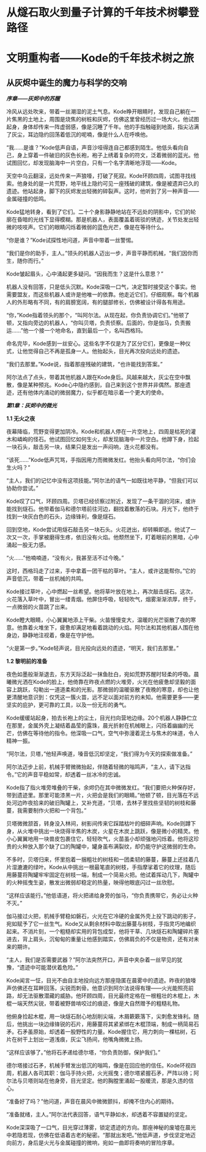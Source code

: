 # 从燧石取火到量子计算的千年技术树攀登路径
# 文明重构者——Kode的千年技术树之旅
## 从灰烬中诞生的魔力与科学的交响
***序章——灰烬中的苏醒***

冷风从远处吹来，带着一丝潮湿的泥土气息。Kode睁开眼睛时，发现自己躺在一片焦黑的土地上，周围是烧焦的树桩和灰烬，仿佛这里曾经历过一场大火。他试图起身，身体却传来一阵虚弱感，像是沉睡了千年。他的手指触碰到地面，指尖沾满了灰尘，耳边隐约回荡着低沉的呢喃，像是什么人在呼唤他。

“我……是谁？”Kode低声自语，声音沙哑得连自己都感到陌生。他低头看向自己，身上穿着一件破旧的灰色长袍，袍子上绣着复杂的符文，泛着微弱的蓝光。他试图回忆，却发现脑海中一片空白，只有一个名字清晰地浮现——Kode。

天空中乌云翻滚，远处传来一声狼嚎，打破了死寂。Kode环顾四周，试图寻找线索。他身处的是一片荒野，地平线上隐约可见一座残破的建筑，像是被遗弃已久的遗迹。他站起身，脚下的灰烬发出轻微的碎裂声。这时，他听到了另一种声音——金属碰撞的低鸣。

Kode猛地转身，看到了它们。二十个身影静静地站在不远处的阴影中，它们的轮廓在昏暗的光线下显得模糊。那是机器人，表面覆盖着斑驳的锈迹，关节处发出轻微的吱吱声。它们的眼睛闪烁着微弱的蓝色光芒，像是在等待什么。

“你是谁？”Kode试探性地问道，声音中带着一丝警惕。

“我们是你的助手，主人。”领头的机器人迈出一步，声音平静而机械，“我们因你而生，随你而行。”

Kode皱起眉头，心中涌起更多疑问。“因我而生？这是什么意思？”

机器人没有回答，只是低头沉默。Kode深吸一口气，决定暂时接受这个事实。他需要盟友，而这些机器人或许是他唯一的依靠。他走近它们，仔细观察。每个机器人的外形略有不同，有的肩膀宽阔，有的腿部修长，仿佛被设计得各有用途。

“你，”Kode指着领头的那个，“叫阿尔法。从现在起，你负责协调它们。”他顿了顿，又指向旁边的机器人，“你叫贝塔，负责侦察。后面的，你是伽马，负责搬运……”他一个接一个地命名，直到最后一个，名叫西格玛。

命名完毕，Kode感到一丝安心。这些名字不仅是为了区分它们，更像是一种仪式，让他觉得自己不再是孤身一人。他抬起头，目光再次投向远处的遗迹。

“我们去那里。”Kode说，指着那座残破的建筑，“也许能找到答案。”

阿尔法点了点头，带着其他机器人跟在Kode身后。风越来越大，灰尘在空中飘散，像是某种预兆。Kode心中隐约感到，自己来到这个世界并非偶然。那座遗迹，还有他体内涌动的微弱魔力，似乎都在暗示着一个更大的使命。

***第1章：灰烬中的微光***

**1.1 无火之夜**

夜幕降临，荒野变得更加阴冷。Kode和机器人停在一片空地上，四周是枯死的灌木和嶙峋的怪石。他试图回忆如何生火，却发现脑海中一片空白。他蹲下身，捡起一块石头，敲击另一块，结果只是发出一声闷响，连火花都没有。

“该死……”Kode低声咒骂，手指因用力而微微发红。他抬头看向阿尔法，“你们会生火吗？”

“主人，我们的记忆中没有这项技能。”阿尔法的语气一如既往地平静，“但我们可以协助你尝试。”

Kode叹了口气，环顾四周。贝塔已经侦察过附近，发现了一条干涸的河床，或许能找到燧石。他带着伽马和德尔塔前往河边，翻找着散落的石块。月光下，他终于找到一块灰白色的石头，边缘锋利，像是燧石。

回到空地，Kode尝试用燧石敲击另一块石头。火花迸出，却转瞬即逝。他试了一次又一次，手掌被磨得生疼，依旧没有火焰。他颓然坐下，盯着眼前的黑暗，心中涌起一股无力感。

“火……”他喃喃道，“没有火，我甚至活不过今晚。”

这时，西格玛走了过来，手中拿着一团干枯的草叶。“主人，或许这能帮你。”它的声音低沉，带着一丝机械的共鸣。

Kode接过草叶，心中燃起一丝希望。他将草叶放在地上，再次敲击燧石。这次，火花落入草叶中，冒出一缕青烟。他屏住呼吸，轻轻吹气，烟雾渐渐浓厚，终于，一点微弱的火苗跳了出来。

Kode瞪大眼睛，小心翼翼地添上干柴。火苗慢慢变大，温暖的光芒驱散了夜的寒意。他靠着火堆坐下，疲惫却满足地看着跳动的火焰。阿尔法和其他机器人围在他身边，静静地注视着，像是在守护他。

“火是第一步。”Kode轻声说，目光投向远处的遗迹，“明天，我们去那里。”

**1.2 黎明前的准备**

夜色如墨般渐渐退去，东方天际泛起一抹鱼肚白，宛如荒野苏醒时轻柔的呼吸。晨曦微光洒在Kode的脸上，他倚靠在昨夜点燃的火堆旁，火光在他疲惫却坚毅的面容上跳跃，勾勒出一道道柔和的光影。那微弱的温暖驱散了夜晚的寒意，却也让他更清醒地意识到：仅凭这一簇火苗，远不足以面对前方的未知。他需要更多——更坚实的庇护，更可靠的工具，以及一份无形的勇气。

Kode缓缓站起身，拍去长袍上的尘土，目光扫向营地边缘。20个机器人静静伫立在那里，金属外壳上凝结着晶莹的露珠，晨光折射在机械眼上，闪烁着幽幽的光芒，仿佛在等待他的指令。他深吸一口气，空气中弥漫着泥土与焦木的味道，令人精神一振。

“阿尔法，贝塔，”他轻声唤道，嗓音低沉却坚定，“我们得为今天的探索做准备。”

阿尔法迈步上前，机械手臂微微抬起，伴随着轻微的嗡鸣声，“主人，请下达指令。”它的声音平稳如常，却透着一丝冰冷的忠诚。

Kode指了指火堆旁堆叠的干柴，余烬仍在其中微微发红。“我们要把火种保存好，带到遗迹里。那里可能漆黑一片，火把会是我们的眼睛。”他顿了顿，目光落在不远处河边昨夜拾来的破旧陶罐上，又补充道，“贝塔，去林子里找些坚韧的树枝和藤蔓，我需要制作火把和一个背包。”

贝塔微微颔首，转身没入林间，树影间传来它踩踏枯叶的细碎声响。Kode则蹲下身，从火堆中挑出一块烧得半焦的木炭，火星在木炭上跳跃，像是微小的精灵。他小心翼翼地用一块兽皮包裹住它，轻轻吹气，火苗虽小却顽强地闪烁着。他将这珍贵的火种放入那个缺了口的陶罐中，罐身虽布满裂纹，却仍能守护这微弱的生命。

不多时，贝塔归来，怀里抱着一捆粗壮的树枝和一团柔韧的藤蔓，藤蔓上还挂着几片湿漉漉的绿叶。Kode从中挑出一根最笔直的树枝，手指摩挲着它的纹理，随后用藤蔓将陶罐牢牢固定在树枝一端，制成一个简易火把。他试着挥动几下，陶罐中的火种摇曳生姿，散发出微弱却稳定的热量，映得他眼底闪过一丝欣慰。

“这样应该能行。”他低语道，将火把递给身旁的伽马，“你负责携带它，务必让火种不灭。”

伽马接过火把，机械手臂稳如磐石，火光在它冷硬的金属外壳上投下跳动的影子，宛如赋予了它一丝生气。Kode又从剩余材料中取出藤蔓与树枝，手指灵巧地编织起来。不消片刻，一个粗糙却实用的背包成型，他将干草、几块燧石和陶罐碎片塞进去，背上肩头，沉甸甸的重量让他感到踏实，仿佛肩负的不仅是物资，还有对未来的期许。

“主人，我们是否需要武器？”阿尔法突然开口，声音中夹杂着一丝罕见的犹豫，“遗迹中可能潜伏着危险。”

Kode闻言一怔，目光不由自主地投向远方那座隐匿在晨雾中的遗迹。昨夜的狼嚎声仿佛还在耳畔回荡，尖锐而刺骨。他意识到阿尔法说得有理——火光能照亮前路，却无法驱散潜藏的威胁。他环顾四周，目光最终定格在一根粗壮的木棍上，木棍一端天然尖锐，带着被野兽啃咬过的痕迹，像是大自然赠予的粗糙礼物。

他俯身捡起木棍，用一块燧石耐心地刮削尖端，木屑簌簌落下，尖刺愈发锋利。随后，他挑出一块边缘锋锐的石片，用藤蔓将其紧紧绑在木棍顶端，制成一柄简易石矛。石矛虽原始，却透着一股野性的力量。Kode握住它，用力刺向一棵枯树，石片在树干上划出一道浅痕，灰尘飞扬间，他嘴角微微上扬。

“这样应该够了。”他将石矛递给德尔塔，“你负责防御，保护我们。”

德尔塔接过石矛，机械手臂发出低沉的嗡鸣，像是在回应他的信任。Kode环视四周，机器人各司其职：伽马手持火把，火光摇曳；德尔塔紧握石矛，严阵以待；阿尔法与贝塔则站在他身旁，目光坚定。他的胸膛里涌起一股暖流，那是久违的信心。

“准备好了吗？”他问道，声音在晨风中微微颤抖，却掩不住内心的期待。

“准备就绪，主人。”阿尔法代表回答，语气平静如水，却透着不容置疑的坚定。

Kode深深吸了一口气，目光穿过薄雾，锁定遗迹的方向。那座神秘的废墟在晨光中若隐若现，仿佛在低语着古老的秘密。“那就出发吧。”他低声道，步伐坚定地迈向前方，身后是火光与金属碰撞的微响，宛如一曲即将奏响的冒险序章。
